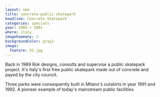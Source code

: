 ```yaml
---
layout: spe
title: concrete-public-skatepark
headline: Concrete Skatepark
categories: specials
year: 1989 > 1991
where: italy
imagehowmany: 2
backgroundColor: gray2
image:
  feature: 01.jpg
---
```

Back in 1989 Rok designs, consults and supervise a public skatepark project. It's Italy's first free public skatepark made out of concrete and payed by the city council.

Three parks were consequently built in Milano's outskirts in year 1991 and 1992. A pioneer example of today's mainstream public facilities.
